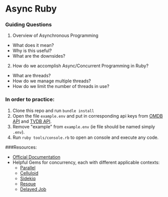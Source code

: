 # Async Ruby

### Guiding Questions
1. Overview of Asynchronous Programming
  * What does it mean?
  * Why is this useful?
  * What are the downsides?
2. How do we accomplish Async/Concurrent Programming in Ruby?
  * What are threads?
  * How do we manage multiple threads?
  * How do we limit the number of threads in use?

### In order to practice:
1. Clone this repo and run `bundle install`
2. Open the file `example.env` and put in corresponding api keys from [OMDB API](http://www.omdbapi.com/) and [TVDB API](https://www.thetvdb.com/).
3. Remove "example" from `example.env` (ie file should be named simply `.env`).
4. Run `ruby tools/console.rb` to open an console and execute any code.

###Resources:
* [Official Documentation](https://ruby-doc.org/core-2.5.0/Thread.html)
* Helpful Gems for concurrency, each with different applicable contexts:
  * [Parallel](https://github.com/grosser/parallel)
  * [Celluloid](https://github.com/celluloid/celluloid)
  * [Sidekiq](https://github.com/mperham/sidekiq/)
  * [Resque](https://github.com/resque/resque)
  * [Delayed Job](https://github.com/collectiveidea/delayed_job)
        
